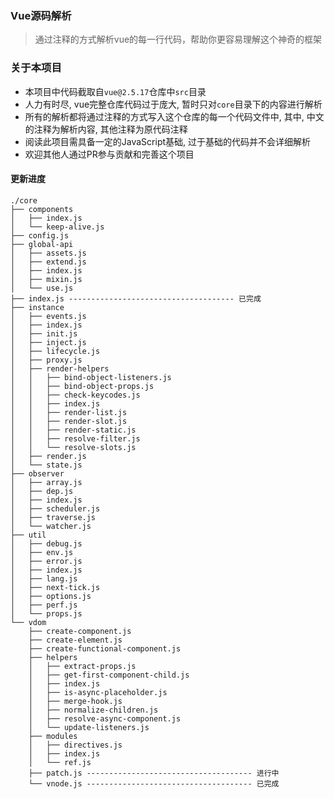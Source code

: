 ### Vue源码解析

> 通过注释的方式解析vue的每一行代码，帮助你更容易理解这个神奇的框架

### 关于本项目

- 本项目中代码截取自`vue@2.5.17`仓库中`src`目录
- 人力有时尽, vue完整仓库代码过于庞大, 暂时只对`core`目录下的内容进行解析
- 所有的解析都将通过注释的方式写入这个仓库的每一个代码文件中, 其中, 中文的注释为解析内容, 其他注释为原代码注释
- 阅读此项目需具备一定的JavaScript基础, 过于基础的代码并不会详细解析
- 欢迎其他人通过PR参与贡献和完善这个项目

#### 更新进度

```
./core
├── components
│   ├── index.js
│   └── keep-alive.js
├── config.js
├── global-api
│   ├── assets.js
│   ├── extend.js
│   ├── index.js
│   ├── mixin.js
│   └── use.js
├── index.js ------------------------------------- 已完成
├── instance
│   ├── events.js
│   ├── index.js
│   ├── init.js
│   ├── inject.js
│   ├── lifecycle.js
│   ├── proxy.js
│   ├── render-helpers
│   │   ├── bind-object-listeners.js
│   │   ├── bind-object-props.js
│   │   ├── check-keycodes.js
│   │   ├── index.js
│   │   ├── render-list.js
│   │   ├── render-slot.js
│   │   ├── render-static.js
│   │   ├── resolve-filter.js
│   │   └── resolve-slots.js
│   ├── render.js
│   └── state.js
├── observer
│   ├── array.js
│   ├── dep.js
│   ├── index.js
│   ├── scheduler.js
│   ├── traverse.js
│   └── watcher.js
├── util
│   ├── debug.js
│   ├── env.js
│   ├── error.js
│   ├── index.js
│   ├── lang.js
│   ├── next-tick.js
│   ├── options.js
│   ├── perf.js
│   └── props.js
└── vdom
    ├── create-component.js
    ├── create-element.js
    ├── create-functional-component.js
    ├── helpers
    │   ├── extract-props.js
    │   ├── get-first-component-child.js
    │   ├── index.js
    │   ├── is-async-placeholder.js
    │   ├── merge-hook.js
    │   ├── normalize-children.js
    │   ├── resolve-async-component.js
    │   └── update-listeners.js
    ├── modules
    │   ├── directives.js
    │   ├── index.js
    │   └── ref.js
    ├── patch.js ------------------------------------- 进行中
    └── vnode.js ------------------------------------- 已完成
```